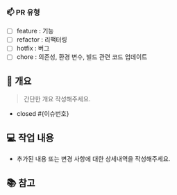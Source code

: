 <!-- --------------------------------------------------------- -->
<!-- 제목 작성 규칙✅ : #이슈번호 이슈명 -->
<!-- [예시] #23 로그인 페이지 추가 -->
<!-- --------------------------------------------------------- -->


### 📫 PR 유형
<!-- 하나 이상의 PR 타입을 선택해주세요. -->
<!-- 해당하는 유형의 [] 내부에 x를 적어주세요. 중복 기입 가능 -->
- [ ] feature : 기능
- [ ] refactor : 리팩터링
- [ ] hotfix : 버그
- [ ] chore : 의존성, 환경 변수, 빌드 관련 코드 업데이트

## 🚀 개요
<!-- 개요 작성 규칙✅ : PR 개요 및 이슈 번호를 입력하세요. --> 
<!-- 단, 종료된 이슈라면 closed #{이슈번호} 형태로 입력하세요. --> 
<!-- [예시] 🚀 #21 -->
> 간단한 개요 작성해주세요. 
- closed #{이슈번호}

## 💻 작업 내용
- 추가된 내용 또는 변경 사항에 대한 상세내역을 작성해주세요.

## 📚 참고
<!-- (선택사항) 작성이 필요한 경우만 추가 -->


<!-- --------------------------------------------------------- -->
<!-- PR 작성 시 확인 목록✅ -->
<!-- 1) 이슈와 기능에 맞는 라벨(label) 선택 -->
<!-- 2) 프로젝트(project) 선택 -->
<!-- 3) 마일스톤(milestone)선택 -->
<!-- --------------------------------------------------------- -->
